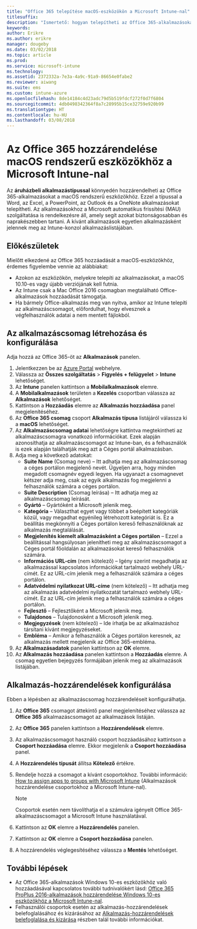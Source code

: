 ```yaml
---
title: "Office 365 telepítése macOS-eszközökön a Microsoft Intune-nal"
titlesuffix: 
description: "Ismertető: hogyan telepítheti az Office 365-alkalmazásokat macOS-eszközökön a Microsoft Intune használatával."
keywords: 
author: Erikre
ms.author: erikre
manager: dougeby
ms.date: 03/02/2018
ms.topic: article
ms.prod: 
ms.service: microsoft-intune
ms.technology: 
ms.assetid: 2372332a-7e3a-4a9c-91a9-86654e0fabe2
ms.reviewer: aiwang
ms.suite: ems
ms.custom: intune-azure
ms.openlocfilehash: 8de14184c4d23adc79d5b519fdcf272f0d7f6804
ms.sourcegitcommit: 4db0498342364f8a7c28995b15ce32759e920b99
ms.translationtype: HT
ms.contentlocale: hu-HU
ms.lasthandoff: 03/08/2018
---
```

# <a name="how-to-assign-office-365-to-macos-devices-with-microsoft-intune"></a>Az Office 365 hozzárendelése macOS rendszerű eszközökhöz a Microsoft Intune-nal

Az **áruházbeli alkalmazástípussal** könnyedén hozzárendelheti az Office 365-alkalmazásokat a macOS rendszerű eszközökhöz. Ezzel a típussal a Word, az Excel, a PowerPoint, az Outlook és a OneNote alkalmazásokat telepítheti. Az alkalmazásokhoz a Microsoft automatikus frissítési (MAU) szolgáltatása is rendelkezésre áll, amely segít azokat biztonságosabban és naprakészebben tartani. A kívánt alkalmazások egyetlen alkalmazásként jelennek meg az Intune-konzol alkalmazáslistájában.


## <a name="before-you-start"></a>Előkészületek

Mielőtt elkezdené az Office 365 hozzáadását a macOS-eszközökhöz, érdemes figyelembe vennie az alábbiakat:

- Azokon az eszközökön, melyekre telepíti az alkalmazásokat, a macOS 10.10-es vagy újabb verziójának kell futnia.
- Az Intune csak a Mac Office 2016 csomagban megtalálható Office-alkalmazások hozzáadását támogatja.
- Ha bármely Office-alkalmazás meg van nyitva, amikor az Intune telepíti az alkalmazáscsomagot, előfordulhat, hogy elvesznek a végfelhasználók adatai a nem mentett fájlokból.

## <a name="create-and-configure-the-app-suite"></a>Az alkalmazáscsomag létrehozása és konfigurálása

Adja hozzá az Office 365-öt az **Alkalmazások** panelen.
1. Jelentkezzen be az [Azure Portal](https://portal.azure.com) webhelyre.
2. Válassza az **Összes szolgáltatás** > **Figyelés + felügyelet** > **Intune** lehetőséget.
3. Az **Intune** panelen kattintson a **Mobilalkalmazások** elemre.
4. A **Mobilalkalmazások** területen a **Kezelés** csoportban válassza az **Alkalmazások** lehetőséget. 
5. Kattintson a **Hozzáadás** elemre az **Alkalmazás hozzáadása** panel megjelenítéséhez.
6. Az **Office 365 csomag** csoport **Alkalmazás típusa** listájáról válassza ki a **macOS** lehetőséget.
7. Az **Alkalmazáscsomag adatai** lehetőségre kattintva megtekintheti az alkalmazáscsomagra vonatkozó információkat. Ezek alapján azonosíthatja az alkalmazáscsomagot az Intune-ban, és a felhasználók is ezek alapján találhatják meg azt a Céges portál alkalmazásban.
8.  Adja meg a következő adatokat:
    - **Suite Name** (Csomag neve) – Itt adhatja meg az alkalmazáscsomag a céges portálon megjelenő nevét. Ügyeljen arra, hogy minden megadott csomagnév egyedi legyen. Ha ugyanazt a csomagnevet kétszer adja meg, csak az egyik alkalmazás fog megjelenni a felhasználók számára a céges portálon.
    - **Suite Description** (Csomag leírása) – Itt adhatja meg az alkalmazáscsomag leírását.
    - **Gyártó** – Gyártóként a Microsoft jelenik meg.
    - **Kategória** – Választhat egyet vagy többet a beépített kategóriák közül, vagy megadhat egyénileg létrehozott kategóriát is. Ez a beállítás megkönnyíti a Céges portálon kereső felhasználóknak az alkalmazás megtalálását.
    - **Megjelenítés kiemelt alkalmazásként a Céges portálon** – Ezzel a beállítással hangsúlyosan jelenítheti meg az alkalmazáscsomagot a Céges portál főoldalán az alkalmazásokat kereső felhasználók számára.
    - **Információs URL-cím** (nem kötelező) – Igény szerint megadhatja az alkalmazással kapcsolatos információkat tartalmazó webhely URL-címét. Ez az URL-cím jelenik meg a felhasználók számára a céges portálon.
    - **Adatvédelmi nyilatkozat URL-címe** (nem kötelező) – Itt adhatja meg az alkalmazás adatvédelmi nyilatkozatát tartalmazó webhely URL-címét. Ez az URL-cím jelenik meg a felhasználók számára a céges portálon.
    - **Fejlesztő** – Fejlesztőként a Microsoft jelenik meg.
    - **Tulajdonos** – Tulajdonosként a Microsoft jelenik meg.
    - **Megjegyzések** (nem kötelező) – Ide írhatja be az alkalmazáshoz társítani kívánt megjegyzéseket.
    - **Embléma** – Amikor a felhasználók a Céges portálon keresnek, az alkalmazás mellett megjelenik az Office 365-embléma.
9.  Az **Alkalmazásadatok** panelen kattintson az **OK** elemre.
10. Az **Alkalmazás hozzáadása** panelen kattintson a **Hozzáadás** elemre.
    A csomag egyetlen bejegyzés formájában jelenik meg az alkalmazások listájában.

## <a name="configure-app-assignments"></a>Alkalmazás-hozzárendelések konfigurálása

Ebben a lépésben az alkalmazáscsomag hozzárendeléseit konfigurálhatja. 

1. Az **Office 365** csomagot áttekintő panel megjelenítéséhez válassza az **Office 365** alkalmazáscsomagot az alkalmazások listáján.
2. Az **Office 365** panelen kattintson a **Hozzárendelések** elemre.
3. Az alkalmazáscsomagot használó csoport hozzáadásához kattintson a **Csoport hozzáadása** elemre. Ekkor megjelenik a **Csoport hozzáadása** panel.
3. A **Hozzárendelés típusát** állítsa **Kötelező** értékre.
4. Rendelje hozzá a csomagot a kívánt csoportokhoz. További információ: [How to assign apps to groups with Microsoft Intune](apps-deploy.md) (Alkalmazások hozzárendelése csoportokhoz a Microsoft Intune-nal).

    >[!Note]
    > Csoportok esetén nem távolíthatja el a számukra igényelt Office 365-alkalmazáscsomagot a Microsoft Intune használatával.

5. Kattintson az **OK** elemre a **Hozzárendelés** panelen.
6. Kattintson az **OK** elemre a **Csoport hozzáadása** panelen.
7. A hozzárendelés véglegesítéséhez válassza a **Mentés** lehetőséget.

## <a name="next-steps"></a>További lépések

- Az Office 365-alkalmazások Windows 10-es eszközökhöz való hozzáadásával kapcsolatos további tudnivalókért lásd: [Office 365 ProPlus 2016-alkalmazások hozzárendelése Windows 10-es eszközökhöz a Microsoft Intune-nal](apps-add-office365.md).
- Felhasználói csoportok esetén az alkalmazás-hozzárendelések belefoglalásához és kizárásához az [Alkalmazás-hozzárendelések belefoglalása és kizárása](apps-inc-exl-assignments.md) részben talál további információkat.
